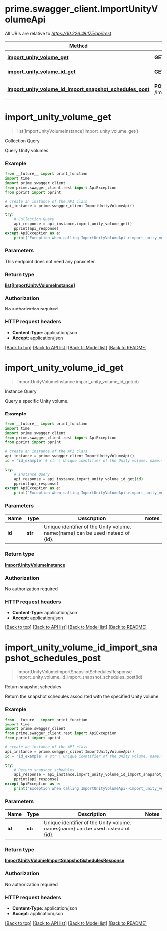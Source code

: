 # prime.swagger_client.ImportUnityVolumeApi

All URIs are relative to *https://10.226.49.175/api/rest*

Method | HTTP request | Description
------------- | ------------- | -------------
[**import_unity_volume_get**](ImportUnityVolumeApi.md#import_unity_volume_get) | **GET** /import_unity_volume | Collection Query
[**import_unity_volume_id_get**](ImportUnityVolumeApi.md#import_unity_volume_id_get) | **GET** /import_unity_volume/{id} | Instance Query
[**import_unity_volume_id_import_snapshot_schedules_post**](ImportUnityVolumeApi.md#import_unity_volume_id_import_snapshot_schedules_post) | **POST** /import_unity_volume/{id}/import_snapshot_schedules | Return snapshot schedules


# **import_unity_volume_get**
> list[ImportUnityVolumeInstance] import_unity_volume_get()

Collection Query

Query Unity volumes.

### Example
```python
from __future__ import print_function
import time
import prime.swagger_client
from prime.swagger_client.rest import ApiException
from pprint import pprint

# create an instance of the API class
api_instance = prime.swagger_client.ImportUnityVolumeApi()

try:
    # Collection Query
    api_response = api_instance.import_unity_volume_get()
    pprint(api_response)
except ApiException as e:
    print("Exception when calling ImportUnityVolumeApi->import_unity_volume_get: %s\n" % e)
```

### Parameters
This endpoint does not need any parameter.

### Return type

[**list[ImportUnityVolumeInstance]**](ImportUnityVolumeInstance.md)

### Authorization

No authorization required

### HTTP request headers

 - **Content-Type**: application/json
 - **Accept**: application/json

[[Back to top]](#) [[Back to API list]](../README.md#documentation-for-api-endpoints) [[Back to Model list]](../README.md#documentation-for-models) [[Back to README]](../README.md)

# **import_unity_volume_id_get**
> ImportUnityVolumeInstance import_unity_volume_id_get(id)

Instance Query

Query a specific Unity volume.

### Example
```python
from __future__ import print_function
import time
import prime.swagger_client
from prime.swagger_client.rest import ApiException
from pprint import pprint

# create an instance of the API class
api_instance = prime.swagger_client.ImportUnityVolumeApi()
id = 'id_example' # str | Unique identifier of the Unity volume. name:{name} can be used instead of {id}.

try:
    # Instance Query
    api_response = api_instance.import_unity_volume_id_get(id)
    pprint(api_response)
except ApiException as e:
    print("Exception when calling ImportUnityVolumeApi->import_unity_volume_id_get: %s\n" % e)
```

### Parameters

Name | Type | Description  | Notes
------------- | ------------- | ------------- | -------------
 **id** | **str**| Unique identifier of the Unity volume. name:{name} can be used instead of {id}. | 

### Return type

[**ImportUnityVolumeInstance**](ImportUnityVolumeInstance.md)

### Authorization

No authorization required

### HTTP request headers

 - **Content-Type**: application/json
 - **Accept**: application/json

[[Back to top]](#) [[Back to API list]](../README.md#documentation-for-api-endpoints) [[Back to Model list]](../README.md#documentation-for-models) [[Back to README]](../README.md)

# **import_unity_volume_id_import_snapshot_schedules_post**
> ImportUnityVolumeImportSnapshotSchedulesResponse import_unity_volume_id_import_snapshot_schedules_post(id)

Return snapshot schedules

Return the snapshot schedules associated with the specified Unity volume.

### Example
```python
from __future__ import print_function
import time
import prime.swagger_client
from prime.swagger_client.rest import ApiException
from pprint import pprint

# create an instance of the API class
api_instance = prime.swagger_client.ImportUnityVolumeApi()
id = 'id_example' # str | Unique identifier of the Unity volume. name:{name} can be used instead of {id}.

try:
    # Return snapshot schedules
    api_response = api_instance.import_unity_volume_id_import_snapshot_schedules_post(id)
    pprint(api_response)
except ApiException as e:
    print("Exception when calling ImportUnityVolumeApi->import_unity_volume_id_import_snapshot_schedules_post: %s\n" % e)
```

### Parameters

Name | Type | Description  | Notes
------------- | ------------- | ------------- | -------------
 **id** | **str**| Unique identifier of the Unity volume. name:{name} can be used instead of {id}. | 

### Return type

[**ImportUnityVolumeImportSnapshotSchedulesResponse**](ImportUnityVolumeImportSnapshotSchedulesResponse.md)

### Authorization

No authorization required

### HTTP request headers

 - **Content-Type**: application/json
 - **Accept**: application/json

[[Back to top]](#) [[Back to API list]](../README.md#documentation-for-api-endpoints) [[Back to Model list]](../README.md#documentation-for-models) [[Back to README]](../README.md)

